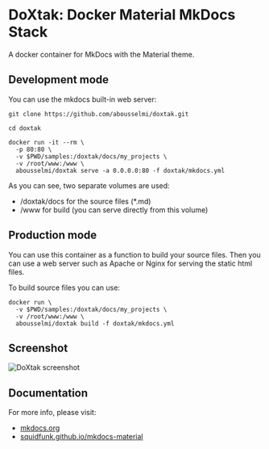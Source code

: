 # DoXtak: Docker Material MkDocs Stack
A docker container for MkDocs with the Material theme.

## Development mode

You can use the mkdocs built-in web server:

``` console
git clone https://github.com/abousselmi/doxtak.git
```

``` console
cd doxtak
```

``` console
docker run -it --rm \
  -p 80:80 \
  -v $PWD/samples:/doxtak/docs/my_projects \
  -v /root/www:/www \
  abousselmi/doxtak serve -a 0.0.0.0:80 -f doxtak/mkdocs.yml
```

As you can see, two separate volumes are used:

* /doxtak/docs for the source files (*.md)
* /www for build (you can serve directly from this volume)

## Production mode

You can use this container as a function to build your source files.
Then you can use a web server such as Apache or Nginx for serving
the static html files.

To build source files you can use:

``` console
docker run \
  -v $PWD/samples:/doxtak/docs/my_projects \
  -v /root/www:/www \
  abousselmi/doxtak build -f doxtak/mkdocs.yml
```

## Screenshot

![DoXtak screenshot](https://i.imgur.com/TcKW1Da.png "DoXtak screenshot")

## Documentation

For more info, please visit:

* [mkdocs.org](https://www.mkdocs.org/)
* [squidfunk.github.io/mkdocs-material](https://squidfunk.github.io/mkdocs-material/)
